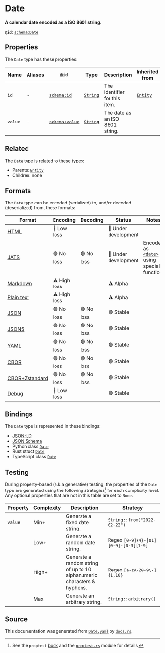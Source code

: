 # Date

**A calendar date encoded as a ISO 8601 string.**

**`@id`**: [`schema:Date`](https://schema.org/Date)

## Properties

The `Date` type has these properties:

| Name    | Aliases | `@id`                                      | Type                                                                                            | Description                     | Inherited from                                                                                   |
| ------- | ------- | ------------------------------------------ | ----------------------------------------------------------------------------------------------- | ------------------------------- | ------------------------------------------------------------------------------------------------ |
| `id`    | -       | [`schema:id`](https://schema.org/id)       | [`String`](https://github.com/stencila/stencila/blob/main/docs/reference/schema/data/string.md) | The identifier for this item.   | [`Entity`](https://github.com/stencila/stencila/blob/main/docs/reference/schema/other/entity.md) |
| `value` | -       | [`schema:value`](https://schema.org/value) | [`String`](https://github.com/stencila/stencila/blob/main/docs/reference/schema/data/string.md) | The date as an ISO 8601 string. | -                                                                                                |

## Related

The `Date` type is related to these types:

- Parents: [`Entity`](https://github.com/stencila/stencila/blob/main/docs/reference/schema/other/entity.md)
- Children: none

## Formats

The `Date` type can be encoded (serialized) to, and/or decoded (deserialized) from, these formats:

| Format                                                                                             | Encoding         | Decoding     | Status                 | Notes                                                                                                                     |
| -------------------------------------------------------------------------------------------------- | ---------------- | ------------ | ---------------------- | ------------------------------------------------------------------------------------------------------------------------- |
| [HTML](https://github.com/stencila/stencila/blob/main/docs/reference/formats/html.md)              | 🔷 Low loss       |              | 🚧 Under development    |                                                                                                                           |
| [JATS](https://github.com/stencila/stencila/blob/main/docs/reference/formats/jats.md)              | 🟢 No loss        | 🟢 No loss    | 🚧 Under development    | Encoded as [`<date>`](https://jats.nlm.nih.gov/articleauthoring/tag-library/1.3/element/date.html) using special function |
| [Markdown](https://github.com/stencila/stencila/blob/main/docs/reference/formats/markdown.md)      | ⚠️ High loss     |              | ⚠️ Alpha               |                                                                                                                           |
| [Plain text](https://github.com/stencila/stencila/blob/main/docs/reference/formats/text.md)        | ⚠️ High loss     |              | ⚠️ Alpha               |                                                                                                                           |
| [JSON](https://github.com/stencila/stencila/blob/main/docs/reference/formats/json.md)              | 🟢 No loss        | 🟢 No loss    | 🟢 Stable               |                                                                                                                           |
| [JSON5](https://github.com/stencila/stencila/blob/main/docs/reference/formats/json5.md)            | 🟢 No loss        | 🟢 No loss    | 🟢 Stable               |                                                                                                                           |
| [YAML](https://github.com/stencila/stencila/blob/main/docs/reference/formats/yaml.md)              | 🟢 No loss        | 🟢 No loss    | 🟢 Stable               |                                                                                                                           |
| [CBOR](https://github.com/stencila/stencila/blob/main/docs/reference/formats/cbor.md)              | 🟢 No loss        | 🟢 No loss    | 🟢 Stable               |                                                                                                                           |
| [CBOR+Zstandard](https://github.com/stencila/stencila/blob/main/docs/reference/formats/cborzst.md) | 🟢 No loss        | 🟢 No loss    | 🟢 Stable               |                                                                                                                           |
| [Debug](https://github.com/stencila/stencila/blob/main/docs/reference/formats/debug.md)            | 🔷 Low loss       |              | 🟢 Stable               |                                                                                                                           |

## Bindings

The `Date` type is represented in these bindings:

- [JSON-LD](https://stencila.dev/Date.jsonld)
- [JSON Schema](https://stencila.dev/Date.schema.json)
- Python class [`Date`](https://github.com/stencila/stencila/blob/main/python/python/stencila/types/date.py)
- Rust struct [`Date`](https://github.com/stencila/stencila/blob/main/rust/schema/src/types/date.rs)
- TypeScript class [`Date`](https://github.com/stencila/stencila/blob/main/typescript/src/types/Date.ts)

## Testing

During property-based (a.k.a generative) testing, the properties of the `Date` type are generated using the following strategies[^1] for each complexity level. Any optional properties that are not in this table are set to `None`.

| Property | Complexity | Description                                                             | Strategy                              |
| -------- | ---------- | ----------------------------------------------------------------------- | ------------------------------------- |
| `value`  | Min+       | Generate a fixed date string.                                           | `String::from("2022-02-22")`          |
|          | Low+       | Generate a random date string.                                          | Regex `[0-9]{4}-[01][0-9]-[0-3][1-9]` |
|          | High+      | Generate a random string of up to 10 alphanumeric characters & hyphens. | Regex `[a-zA-Z0-9\-]{1,10}`           |
|          | Max        | Generate an arbitrary string.                                           | `String::arbitrary()`                 |

## Source

This documentation was generated from [`Date.yaml`](https://github.com/stencila/stencila/blob/main/schema/Date.yaml) by [`docs.rs`](https://github.com/stencila/stencila/blob/main/rust/schema-gen/src/docs.rs).

[^1]: See the `proptest` [book](https://proptest-rs.github.io/proptest/) and the [`proptest.rs`](https://github.com/stencila/stencila/blob/main/rust/schema/src/proptests.rs) module for details.